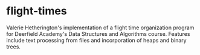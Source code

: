 # flight-times
Valerie Hetherington's implementation of a flight time organization program for Deerfield Academy's Data Structures and Algorithms course. Features include text processing from files and incorporation of heaps and binary trees. 
